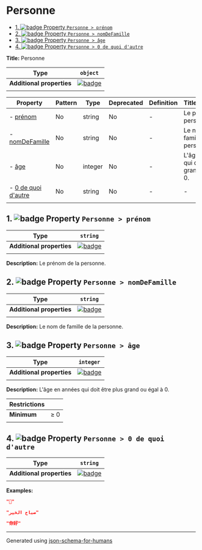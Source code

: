 # Personne

- [1. ![badge](https://img.shields.io/badge/Optional-yellow) Property `Personne > prénom`](#pr_nom)
- [2. ![badge](https://img.shields.io/badge/Optional-yellow) Property `Personne > nomDeFamille`](#nomDeFamille)
- [3. ![badge](https://img.shields.io/badge/Optional-yellow) Property `Personne > âge`](#a_ge)
- [4. ![badge](https://img.shields.io/badge/Optional-yellow) Property `Personne > 0 de quoi d'autre`](#a0_de_quoi_d_autre)

**Title:** Personne

| Type                      | `object`                                                                                                            |
| ------------------------- | ------------------------------------------------------------------------------------------------------------------- |
| **Additional properties** | [![badge](https://img.shields.io/badge/Any+type-allowed-green)](# "Additional Properties of any type are allowed.") |
|                           |                                                                                                                     |

| Property                                    | Pattern | Type    | Deprecated | Definition | Title/Description                                     |
| ------------------------------------------- | ------- | ------- | ---------- | ---------- | ----------------------------------------------------- |
| - [prénom](#pr_nom )                        | No      | string  | No         | -          | Le prénom de la personne.                             |
| - [nomDeFamille](#nomDeFamille )            | No      | string  | No         | -          | Le nom de famille de la personne.                     |
| - [âge](#a_ge )                             | No      | integer | No         | -          | L'âge en années qui doit être plus grand ou égal à 0. |
| - [0 de quoi d'autre](#a0_de_quoi_d_autre ) | No      | string  | No         | -          | -                                                     |
|                                             |         |         |            |            |                                                       |

## <a name="pr_nom"></a>1. ![badge](https://img.shields.io/badge/Optional-yellow) Property `Personne > prénom`

| Type                      | `string`                                                                                                            |
| ------------------------- | ------------------------------------------------------------------------------------------------------------------- |
| **Additional properties** | [![badge](https://img.shields.io/badge/Any+type-allowed-green)](# "Additional Properties of any type are allowed.") |
|                           |                                                                                                                     |

**Description:** Le prénom de la personne.

## <a name="nomDeFamille"></a>2. ![badge](https://img.shields.io/badge/Optional-yellow) Property `Personne > nomDeFamille`

| Type                      | `string`                                                                                                            |
| ------------------------- | ------------------------------------------------------------------------------------------------------------------- |
| **Additional properties** | [![badge](https://img.shields.io/badge/Any+type-allowed-green)](# "Additional Properties of any type are allowed.") |
|                           |                                                                                                                     |

**Description:** Le nom de famille de la personne.

## <a name="a_ge"></a>3. ![badge](https://img.shields.io/badge/Optional-yellow) Property `Personne > âge`

| Type                      | `integer`                                                                                                           |
| ------------------------- | ------------------------------------------------------------------------------------------------------------------- |
| **Additional properties** | [![badge](https://img.shields.io/badge/Any+type-allowed-green)](# "Additional Properties of any type are allowed.") |
|                           |                                                                                                                     |

**Description:** L'âge en années qui doit être plus grand ou égal à 0.

| Restrictions |        |
| ------------ | ------ |
| **Minimum**  | &ge; 0 |
|              |        |

## <a name="a0_de_quoi_d_autre"></a>4. ![badge](https://img.shields.io/badge/Optional-yellow) Property `Personne > 0 de quoi d'autre`

| Type                      | `string`                                                                                                            |
| ------------------------- | ------------------------------------------------------------------------------------------------------------------- |
| **Additional properties** | [![badge](https://img.shields.io/badge/Any+type-allowed-green)](# "Additional Properties of any type are allowed.") |
|                           |                                                                                                                     |

**Examples:** 

```json
"🖖"
```

```json
"صباح الخير"
```

```json
"你好"
```

----------------------------------------------------------------------------------------------------------------------------
Generated using [json-schema-for-humans](https://github.com/coveooss/json-schema-for-humans)